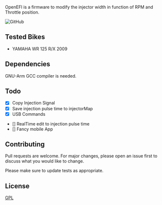 OpenEFI is a firmware to modify the injector width in function of RPM and Throttle position.

![GitHub](https://img.shields.io/github/license/alsacchi/OpenECU-Yamaha?style=flat-square)

## Tested Bikes

* YAMAHA WR 125 R/X 2009

## Dependencies

GNU-Arm GCC compiler is needed.

## Todo

- [x] Copy Injection Signal
- [x] Save injection pulse time to injectorMap
- [x] USB Commands
- [] RealTime edit to injection pulse time
- [] Fancy mobile App

## Contributing
Pull requests are welcome. For major changes, please open an issue first to discuss what you would like to change.

Please make sure to update tests as appropriate.

## License
[GPL](https://choosealicense.com/licenses/gpl-3.0/)


